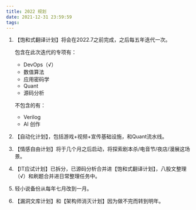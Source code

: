 ```yaml
---
title: 2022 规划
date: 2021-12-31 23:59:59
tags:
---
```


1.  【饱和式翻译计划】将会在2022.7之前完成，之后每五年迭代一次。

    包含在此次迭代的专项有：

    +    DevOps（√）
    +    数值算法
    +    应用密码学
    +    Quant
    +    源码分析

    不包含的有：

    +    Verilog
    +    AI 创作

2.  【自动化计划】，包括游戏+视频+宣传基础设施，和Quant流水线。

3.  【情感自由计划】将于几个月之后启动，将探索剧本杀/电音节/夜店/漫展这场景。

4.  【IT应试计划】已拆分，已源码分析合并进【饱和式翻译计划】，八股文整理（√）和刷题合并进日常整理任务中。

5.  轻小说备份从每年七月改到一月。

6.  【漏洞文库计划】和【架构师消灭计划】因为做不完而转到明年。